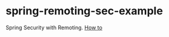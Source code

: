 spring-remoting-sec-example
===========================

Spring Security with Remoting.
[How to](http://seenukarthi.com/security/2013/01/19/spring-rmi-with-remote-userdetailsmanager/)
